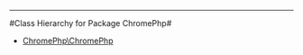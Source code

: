 - - -

#Class Hierarchy for Package ChromePhp#<ul>
<li><a href="https://github.com/JeyDotC/Hirudo-docs/blob/master/chromephp/chromephp.md">ChromePhp\ChromePhp</a></li>
</ul>
